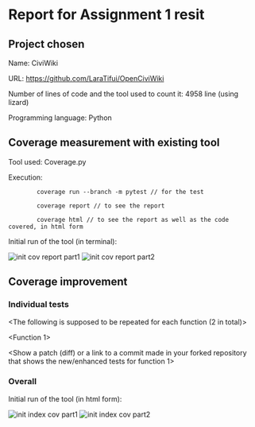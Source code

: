 # Report for Assignment 1 resit

## Project chosen

Name: CiviWiki

URL: https://github.com/LaraTifui/OpenCiviWiki

Number of lines of code and the tool used to count it: 4958 line (using lizard)

Programming language: Python

## Coverage measurement with existing tool

Tool used:  Coverage.py

Execution:  

            coverage run --branch -m pytest // for the test
            
            coverage report // to see the report
            
            coverage html // to see the report as well as the code covered, in html form
            
Initial run of the tool (in terminal):

![init cov report part1](https://github.com/LaraTifui/OpenCiviWiki/assets/121812597/3b6590e9-f4ee-4ce2-a2a2-5224fd22d421)
![init cov report part2](https://github.com/LaraTifui/OpenCiviWiki/assets/121812597/44856e3e-8fea-4ecb-8e0d-1b8ae7efbeb2)

## Coverage improvement

### Individual tests

<The following is supposed to be repeated for each function (2 in total)>

<Function 1>

<Show a patch (diff) or a link to a commit made in your forked repository that shows the new/enhanced tests for function 1>

<Provide a screenshot of the old coverage results for such function>

<Provide a screenshot of the new coverage results for such function>

<State the coverage improvement with a number and elaborate on why the coverage is improved>

### Overall

Initial run of the tool (in html form):

![init index cov part1](https://github.com/LaraTifui/OpenCiviWiki/assets/121812597/96cf04fd-f255-44b7-81d7-4e1086d1eb2c)
![init index cov part2](https://github.com/LaraTifui/OpenCiviWiki/assets/121812597/ccd7f057-71aa-420b-97b3-b521589f0f7d)



<Provide a screenshot of the new coverage results by running the existing tool using all test modifications>
